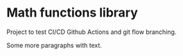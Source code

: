 # Math functions library

Project to test CI/CD Github Actions and git flow branching.

Some more paragraphs with text.